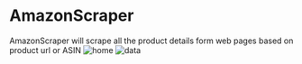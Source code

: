 # AmazonScraper
AmazonScraper will scrape all the product details form web pages based on product url or ASIN
![home](https://user-images.githubusercontent.com/48950721/117544971-5fb51d80-b041-11eb-8176-72d9e019ec06.png)
![data](https://user-images.githubusercontent.com/48950721/117544986-72c7ed80-b041-11eb-8c37-9773b7098948.png)
